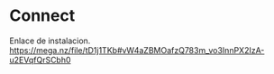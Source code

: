 
# Connect

Enlace de instalacion.
https://mega.nz/file/tD1j1TKb#vW4aZBMOafzQ783m_vo3InnPX2IzA-u2EVqfQrSCbh0

